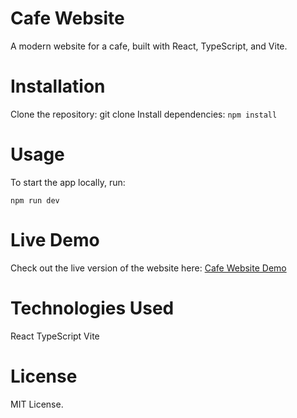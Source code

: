 # Cafe Website
A modern website for a cafe, built with React, TypeScript, and Vite.

# Installation
Clone the repository: git clone
Install dependencies: ```npm install```


# Usage
To start the app locally, run:

```
npm run dev
```

# Live Demo
Check out the live version of the website here: [Cafe Website Demo](https://petch-chanita.github.io/cafe-website/)

# Technologies Used
React
TypeScript
Vite

# License
MIT License.
